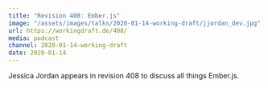```yaml
---
title: "Revision 408: Ember.js"
image: "/assets/images/talks/2020-01-14-working-draft/jjordan_dev.jpg"
url: https://workingdraft.de/408/
media: podcast
channel: 2020-01-14-working-draft
date: 2020-01-14
---
```


Jessica Jordan appears in revision 408 to discuss all things Ember.js.
